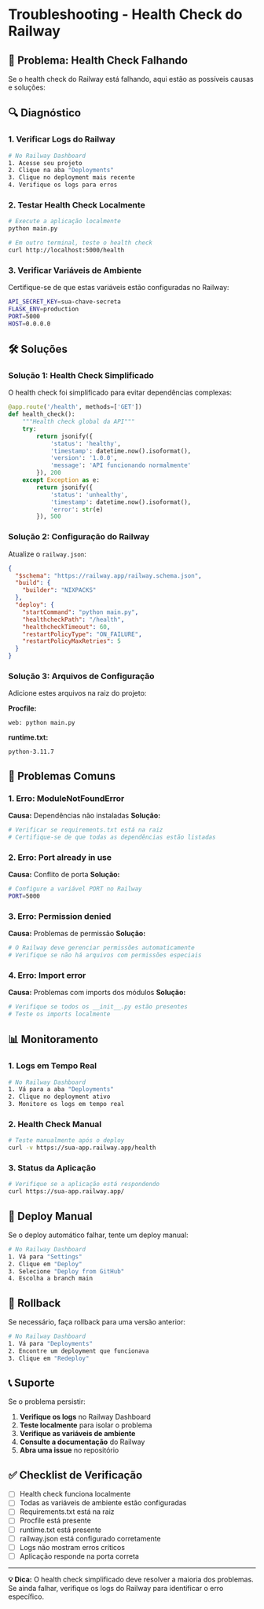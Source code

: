# Troubleshooting - Health Check do Railway

## 🚨 Problema: Health Check Falhando

Se o health check do Railway está falhando, aqui estão as possíveis causas e soluções:

## 🔍 Diagnóstico

### 1. Verificar Logs do Railway
```bash
# No Railway Dashboard
1. Acesse seu projeto
2. Clique na aba "Deployments"
3. Clique no deployment mais recente
4. Verifique os logs para erros
```

### 2. Testar Health Check Localmente
```bash
# Execute a aplicação localmente
python main.py

# Em outro terminal, teste o health check
curl http://localhost:5000/health
```

### 3. Verificar Variáveis de Ambiente
Certifique-se de que estas variáveis estão configuradas no Railway:
```bash
API_SECRET_KEY=sua-chave-secreta
FLASK_ENV=production
PORT=5000
HOST=0.0.0.0
```

## 🛠️ Soluções

### Solução 1: Health Check Simplificado
O health check foi simplificado para evitar dependências complexas:

```python
@app.route('/health', methods=['GET'])
def health_check():
    """Health check global da API"""
    try:
        return jsonify({
            'status': 'healthy',
            'timestamp': datetime.now().isoformat(),
            'version': '1.0.0',
            'message': 'API funcionando normalmente'
        }), 200
    except Exception as e:
        return jsonify({
            'status': 'unhealthy',
            'timestamp': datetime.now().isoformat(),
            'error': str(e)
        }), 500
```

### Solução 2: Configuração do Railway
Atualize o `railway.json`:

```json
{
  "$schema": "https://railway.app/railway.schema.json",
  "build": {
    "builder": "NIXPACKS"
  },
  "deploy": {
    "startCommand": "python main.py",
    "healthcheckPath": "/health",
    "healthcheckTimeout": 60,
    "restartPolicyType": "ON_FAILURE",
    "restartPolicyMaxRetries": 5
  }
}
```

### Solução 3: Arquivos de Configuração
Adicione estes arquivos na raiz do projeto:

**Procfile:**
```
web: python main.py
```

**runtime.txt:**
```
python-3.11.7
```

## 🔧 Problemas Comuns

### 1. **Erro: ModuleNotFoundError**
**Causa:** Dependências não instaladas
**Solução:**
```bash
# Verificar se requirements.txt está na raiz
# Certifique-se de que todas as dependências estão listadas
```

### 2. **Erro: Port already in use**
**Causa:** Conflito de porta
**Solução:**
```bash
# Configure a variável PORT no Railway
PORT=5000
```

### 3. **Erro: Permission denied**
**Causa:** Problemas de permissão
**Solução:**
```bash
# O Railway deve gerenciar permissões automaticamente
# Verifique se não há arquivos com permissões especiais
```

### 4. **Erro: Import error**
**Causa:** Problemas com imports dos módulos
**Solução:**
```python
# Verifique se todos os __init__.py estão presentes
# Teste os imports localmente
```

## 📊 Monitoramento

### 1. Logs em Tempo Real
```bash
# No Railway Dashboard
1. Vá para a aba "Deployments"
2. Clique no deployment ativo
3. Monitore os logs em tempo real
```

### 2. Health Check Manual
```bash
# Teste manualmente após o deploy
curl -v https://sua-app.railway.app/health
```

### 3. Status da Aplicação
```bash
# Verifique se a aplicação está respondendo
curl https://sua-app.railway.app/
```

## 🚀 Deploy Manual

Se o deploy automático falhar, tente um deploy manual:

```bash
# No Railway Dashboard
1. Vá para "Settings"
2. Clique em "Deploy"
3. Selecione "Deploy from GitHub"
4. Escolha a branch main
```

## 🔄 Rollback

Se necessário, faça rollback para uma versão anterior:

```bash
# No Railway Dashboard
1. Vá para "Deployments"
2. Encontre um deployment que funcionava
3. Clique em "Redeploy"
```

## 📞 Suporte

Se o problema persistir:

1. **Verifique os logs** no Railway Dashboard
2. **Teste localmente** para isolar o problema
3. **Verifique as variáveis de ambiente**
4. **Consulte a documentação** do Railway
5. **Abra uma issue** no repositório

## ✅ Checklist de Verificação

- [ ] Health check funciona localmente
- [ ] Todas as variáveis de ambiente estão configuradas
- [ ] Requirements.txt está na raiz
- [ ] Procfile está presente
- [ ] runtime.txt está presente
- [ ] railway.json está configurado corretamente
- [ ] Logs não mostram erros críticos
- [ ] Aplicação responde na porta correta

---

**💡 Dica:** O health check simplificado deve resolver a maioria dos problemas. Se ainda falhar, verifique os logs do Railway para identificar o erro específico.
